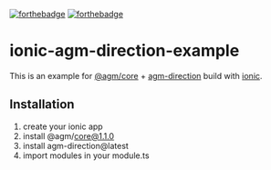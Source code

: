 [![forthebadge](https://forthebadge.com/images/badges/makes-people-smile.svg)](https://forthebadge.com)
[![forthebadge](https://forthebadge.com/images/badges/built-with-love.svg)](https://forthebadge.com)

# ionic-agm-direction-example

This is an example for [@agm/core](https://angular-maps.com/api-docs/agm-core/)  + [agm-direction](https://github.com/explooosion/Agm-Direction/) build with [ionic](https://ionicframework.com//).

## Installation
1. create your ionic app
2. install  @agm/core@1.1.0
3. install agm-direction@latest
4. import modules in your module.ts
 
